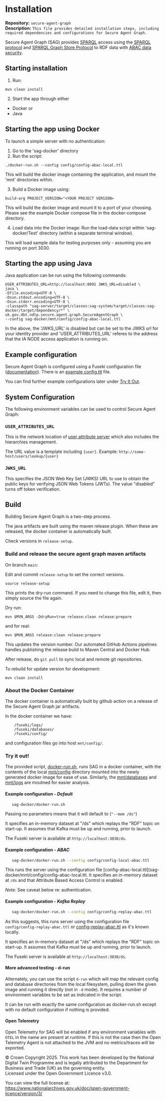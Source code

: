 # Installation
**Repository:** `secure-agent-graph`    
**Description:** `This file provides detailed installation steps, including required dependencies and configurations for Secure Agent Graph.` 

<!-- SPDX-License-Identifier: OGL-UK-3.0 -->

Secure Agent Graph (SAG) provides [SPARQL](https://www.w3.org/TR/sparql-overview/) access using the [SPARQL
protocol](https://www.w3.org/TR/sparql-protocol/) and [SPARQL Graph Store
Protocol](https://www.w3.org/TR/sparql-graph-store-protocol/) to RDF data with [ABAC data
security](https://github.com/National-Digital-Twin/rdf-abac/blob/main/docs/abac.md).

## Starting installation
1. Run:
```
mvn clean install
```
2. Start the app through either
- Docker or
- Java

## Starting the app using Docker
To launch a simple server with no authentication:
1. Go to the 'sag-docker' directory
2. Run the script:
```
./docker-run.sh --config config/config-abac-local.ttl
```
This will build the docker image containing the application, and mount the 'mnt' directories within.

 3. Build a Docker image using:
 ```
build-arg PROJECT_VERSION="<YOUR PROJECT VERSION>
```
This will build the docker image and mount it to a port of your choosing. Please see the example Docker compose file in the docker-compose directory. 

4. Load data into the Docker image: Run the load-data script within 'sag-docker/Test' directory (within a separate terminal window).
 
This will load sample data for testing purposes only - assuming you are running on port 3030.
 
## Starting the app using Java
Java application can be run using the following commands:
```
USER_ATTRIBUTES_URL=http://localhost:8091 JWKS_URL=disabled \                                                  
java \
-Dfile.encoding=UTF-8 \
-Dsun.stdout.encoding=UTF-8 \
-Dsun.stderr.encoding=UTF-8 \
-classpath "sag-server/target/classes:sag-system/target/classes:sag-docker/target/dependency/*" \
uk.gov.dbt.ndtp.secure.agent.graph.SecureAgentGraph \
--config sag-docker/mnt/config/config-abac-local.ttl
```
In the above, the 'JWKS_URL' is disabled but can be set to the JWKS url for your identity provider and 'USER_ATTRIBUTES_URL' referes to the address that the IA NODE access application is running on.

## Example configuration
Secure Agent Graph is configured using a Fuseki configuration file
([documentation](docs/configuration-secure-agent-graph.md)). There is an [example config.ttl](docs/config.ttl) file.

You can find further example configurations later under [Try It Out](#try-it-out).

## System Configuration
The following environment variables can be used to control Secure Agent Graph:

### `USER_ATTRIBUTES_URL`
This is the network location of [user attribute server](https://github.com/National-Digital-Twin/ianode-access) which also
includes the hierarchies management.

The URL value is a template including `{user}`. Example: `http://some-host/users/lookup/{user}`

### `JWKS_URL`
This specifies the JSON Web Key Set (JWKS) URL to use to obtain the public keys for verifying JSON Web Tokens (JWTs).
The value "disabled" turns off token verification.

## Build
Building Secure Agent Graph is a two-step process.

The java artifacts are built using the maven release plugin. When these are released, the docker container is
automatically built.

Check versions in `release-setup`.

### Build and release the secure agent graph maven artifacts

On branch `main`:

Edit and commit `release-setup` to set the correct versions.

```
source release-setup
```

This prints the dry-run command.  If you need to change this file, edit it, then simply source the file again.

Dry run:

```
mvn $MVN_ARGS -DdryRun=true release:clean release:prepare
```

and for real:

```
mvn $MVN_ARGS release:clean release:prepare
```

This updates the version number.  Our automated GitHub Actions pipelines handles publishing the release build to Maven
Central and Docker Hub.

After release, do `git pull` to sync local and remote git repositories.

To rebuild for update version for development:

```
mvn clean install
```

### About the Docker Container

The docker container is automatically built by github action on a release of the Secure Agent Graph jar artifacts.

In the docker container we have:

```
    /fuseki/logs/
    /fuseki/databases/
    /fuseki/config/
```

and configuration files go into host `mnt/config/`.

### Try it out! 

The provided script, [docker-run.sh](sag-docker/docker-run.sh), runs SAG in a docker container, with the contents of the
local [mnt/config](sag-docker/mnt/config) directory mounted into the newly generated docker image for ease of use.
Similarly, the [mnt/databases](sag-docker/mnt/databases) and [mnt/logs](sag-docker/mnt/logs) are moutned for easier
analysis.

#### Example configuration - *Default*

```bash
   sag-docker/docker-run.sh
```
Passing no parameters means that it will default to (`"--mem /ds"`)

It specifies an in-memory dataset at "/ds" which replays the "RDF" topic on start-up. It assumes that Kafka must be up
and running, prior to launch.

The Fuseki server is available at `http://localhost:3030/ds`.

#### Example configuration - *ABAC*
```bash
   sag-docker/docker-run.sh --config config/config-local-abac.ttl
```
This runs the server using the configuration file [config-abac-local.ttl](sag-docker/mnt/config/config-abac-local.ttl.
It specifies an in-memory dataset at `/ds` and that Attribute Based Access Control is enabled.

*Note:* See caveat below re: authentication.


#### Example configuration - *Kafka Replay* 

```bash
   sag-docker/docker-run.sh --config config/config-replay-abac.ttl
```
As this suggests, this runs server using the configuration file `config/config-replay-abac.ttl` 
or [config-replay-abac.ttl](sag-docker/mnt/config/config-replay-abac.ttl) as it's known locally. 

It specifies an in-memory dataset at "/ds" which replays the "RDF" topic on start-up. It assumes that Kafka must be up
and running, prior to launch.

The Fuseki server is available at `http://localhost:3030/ds`.

#### More advanced testing - d-run

Alternately, you can use the script `d-run` which will map the relevant config and database directories from the local
filesystem, pulling down the given image and running it directly (not in `-d` mode). It requires a number of environment
variables to be set as indicated in the script. 

It can be run with exactly the same configuration as docker-run.sh except with no default configuration if nothing is
provided.

#### Open Telemetry

Open Telemetry for SAG will be enabled if any environment variables with `OTEL` in the name are present at runtime.  If
this is not the case then the Open Telemetry Agent is not attached to the JVM and no metrics/traces will be exported.


© Crown Copyright 2025. This work has been developed by the National Digital Twin Programme and is legally attributed to the Department for Business and Trade (UK) as the governing entity.  
Licensed under the Open Government Licence v3.0.  

You can view the full license at:  
https://www.nationalarchives.gov.uk/doc/open-government-licence/version/3/
